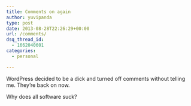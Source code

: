 ```yaml
---
title: Comments on again
author: yuvipanda
type: post
date: 2013-08-28T22:26:29+00:00
url: /comments/
dsq_thread_id:
  - 1662040601
categories:
  - personal

---
```

WordPress decided to be a dick and turned off comments without telling me. They&#8217;re back on now.

Why does all software suck?